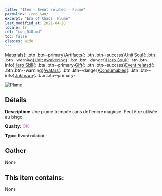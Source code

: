 ```yaml
---
title: "Item - Event related - Plume"
permalink: /con_548/
excerpt: "Era of Chaos  Plume"
last_modified_at: 2021-04-28
locale: fr
ref: "con_548.md"
toc: false
classes: wide
---
```

 [Materials](/ItemsFR/){: .btn .btn--primary}[Artifacts](/ItemsFR/Artifacts/){: .btn .btn--success}[Unit Soul](/ItemsFR/UnitSoul/){: .btn .btn--warning}[Unit Awakening](/ItemsFR/UnitAwakening/){: .btn .btn--danger}[Hero Soul](/ItemsFR/HeroSoul/){: .btn .btn--info}[Hero Skill](/ItemsFR/HeroSkill/){: .btn .btn--primary}[Gift](/ItemsFR/Gift/){: .btn .btn--success}[Event related](/ItemsFR/Events/){: .btn .btn--warning}[Avatars](/ItemsFR/Avatars/){: .btn .btn--danger}[Consumables](/ItemsFR/Consumables/){: .btn .btn--info}[Unknown](/ItemsFR/Unknown/){: .btn .btn--primary}

 ![Plume](/images/t/i_10034.png)

## Détails
 **Description:** Une plume trempée dans de l'encre magique. Peut être utilisée au bingo.

 **Quality:** <span style="color: #DA70D6">OK</span>

 **Type:** Event related

## Gather

  None

## This item contains:

  None

